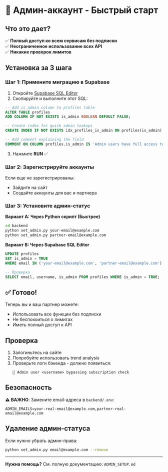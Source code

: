 # 🔑 Админ-аккаунт - Быстрый старт

## Что это дает?

✅ **Полный доступ ко всем сервисам без подписки**  
✅ **Неограниченное использование всех API**  
✅ **Никаких проверок лимитов**

## Установка за 3 шага

### Шаг 1: Примените миграцию в Supabase

1. Откройте [Supabase SQL Editor](https://supabase.com/dashboard/project/jynidxwtbjrxmsbfpqra/sql/new)
2. Скопируйте и выполните этот SQL:

```sql
-- Add is_admin column to profiles table
ALTER TABLE profiles
ADD COLUMN IF NOT EXISTS is_admin BOOLEAN DEFAULT FALSE;

-- Create index for quick admin lookups
CREATE INDEX IF NOT EXISTS idx_profiles_is_admin ON profiles(is_admin) WHERE is_admin = TRUE;

-- Add comment explaining the field
COMMENT ON COLUMN profiles.is_admin IS 'Admin users have full access to all services without subscription limits';
```

3. Нажмите **RUN** ✅

### Шаг 2: Зарегистрируйте аккаунты

Если еще не зарегистрированы:

- Зайдите на сайт
- Создайте аккаунты для вас и партнера

### Шаг 3: Установите админ-статус

**Вариант A: Через Python скрипт (Быстрее)**

```bash
cd backend
python set_admin.py your-email@example.com
python set_admin.py partner-email@example.com
```

**Вариант B: Через Supabase SQL Editor**

```sql
UPDATE profiles
SET is_admin = TRUE
WHERE email IN ('your-email@example.com', 'partner-email@example.com');

-- Проверка
SELECT email, username, is_admin FROM profiles WHERE is_admin = TRUE;
```

## ✅ Готово!

Теперь вы и ваш партнер можете:

- Использовать все функции без подписки
- Не беспокоиться о лимитах
- Иметь полный доступ к API

## Проверка

1. Залогиньтесь на сайте
2. Попробуйте использовать trend analysis
3. Проверьте логи бэкенда - должно появиться:
   ```
   🔑 Admin user <username> bypassing subscription check
   ```

## Безопасность

⚠️ **ВАЖНО**: Замените email-адреса в `backend/.env`:

```env
ADMIN_EMAILS=your-real-email@example.com,partner-real-email@example.com
```

## Удаление админ-статуса

Если нужно убрать админ-права:

```bash
python set_admin.py email@example.com --remove
```

---

**Нужна помощь?** См. полную документацию: `ADMIN_SETUP.md`
